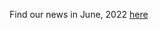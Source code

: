 Find our news in June, 2022 [here](https://drive.google.com/file/d/1_XocAKUGJhl0dwE5S6_9TIuQndoZLBSs/view?usp=drive_link)
